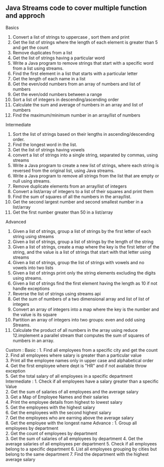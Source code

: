 ## Java Streams code to cover multiple function and approch 
Basics
1. Convert a list of strings to uppercase , sort them and print                                    
2. Get the list of strings where the length of each element is greater than 5 and get the count    
3. Remove duplicates from a list                                                                 
4. Get the list of strings having a particular word                                                
5. Write a Java program to remove strings that start with a specific word from a list using streams. 
6. Find the first element in a list that starts with a particular letter                         
7. Get the length of each name in a list                                                         
8. Get the even/odd numbers from an array of numbers and list of numbers          
9. Get the even/odd numbers between a range                                       
10. Sort a list of integers in descending/ascending order                           
11. Calculate the sum and average of numbers in an array and list of numbers         
12. Find the maximum/minimum number in an array/list of numbers                  
            
Intermediate

1. Sort the list of strings based on their lengths in ascending/descending order. 
2. Find the longest word in the list.                                            
3. Get the list of strings having vowels                                       
4. convert a list of strings into a single string, separated by commas, using streams  
5. Write a Java program to create a new list of strings, where each string is reversed from the original list, using Java streams.  
6. Write a Java program to remove all strings from the list that are empty or null using streams.                    
7. Remove duplicate elements from an array/list of integers          
8. Convert a list/array of integers to a list of their squares and print them  
9. Find the sum of squares of all the numbers in the array/list.        
10. Get the second largest number and second smallest  number in a list/array 
11. Get the first number greater than 50 in a list/array              

Advanced
1. Given a list of strings, group a list of strings by the first letter of each string using streams  
2. Given a list of strings, group a list of strings by the length of the string                      
3. Given a list of strings, create a map where the key is the first letter of the string, and the value is a list of strings that start with that letter using streams    
4. Given a list of strings, group the list of strings with vowels and no vowels into two lists 
5. Given a list of strings print only the string elements excluding the digits using streams.  
6. Given a list of strings find the first element having the length as 10 if not handle exceptions 
7. Reverse the list of strings using streams api 
8. Get the sum of numbers of a two dimensional array and list of list of integers  
9. Convert an array of integers into a map where the key is the number and the value is its square 
10. Partition an array of integers into two groups: even and odd using Streams. 
11. Calculate the product of all numbers in the array using reduce 
12.implement a parallel stream that computes the sum of squares of numbers in an array.   
  
Custom :
    Basic :
        1. Find all employees from a specific city and get the count                   
        2. Find all employees where salary is greater than a particular value           
        3. Print all the employee names only in upper case and alphabetical order         
        4. Get the first employee where dept is "HR" and if not available throw exception  
        5. Get the total salary of all employees in a specific department  
    Intermediate :
        1. Check if all employees have a salary greater than a specific Value  
        2. Get the sum of salaries of all employees and the average salary    
        3. Get a Map of Employee Names and their salaries                     
        4. Print the employee details from highest to lowest salary           
        5. Get the employees with the highest salary                        
        6. Get the employees with the second highest salary                
        7. Get the employees who are earning above the average salary       
        8. Get the employee with the longest name 
    Advance :
        1. Group all employees by department   
        2. Get the count of employees by department  
        3. Get the sum of salaries of all employees by department 
        4. Get the average salaries of all employees per department 
        5. Check if all employees belong to a specific department 
        6. List all employees grouping by cities but belong to the same department 
        7. Find the department with the highest average salary
